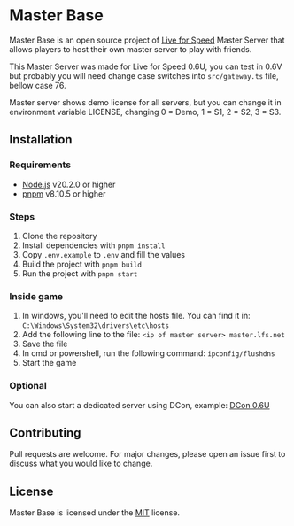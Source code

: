 # Master Base

Master Base is an open source project of [Live for Speed](https://lfs.net/) Master Server that allows players to host their own master server to play with friends.

This Master Server was made for Live for Speed 0.6U, you can test in 0.6V but probably you will need change case switches into `src/gateway.ts` file, bellow case 76.

Master server shows demo license for all servers, but you can change it in environment variable LICENSE, changing 0 = Demo, 1 = S1, 2 = S2, 3 = S3.

## Installation

### Requirements

- [Node.js](https://nodejs.org/en/) v20.2.0 or higher
- [pnpm](https://pnpm.io/) v8.10.5 or higher

### Steps

1. Clone the repository
2. Install dependencies with `pnpm install`
3. Copy `.env.example` to `.env` and fill the values
4. Build the project with `pnpm build`
5. Run the project with `pnpm start`

### Inside game

1. In windows, you'll need to edit the hosts file. You can find it in: `C:\Windows\System32\drivers\etc\hosts`
2. Add the following line to the file: `<ip of master server> master.lfs.net`
3. Save the file
4. In cmd or powershell, run the following command: `ipconfig/flushdns`
5. Start the game

### Optional

You can also start a dedicated server using DCon, example: [DCon 0.6U](https://www.lfs.net/file_lfs.php?name=LFS_S3_DCON_6U.zip)

## Contributing

Pull requests are welcome. For major changes, please open an issue first to discuss what you would like to change.

## License

Master Base is licensed under the [MIT](https://choosealicense.com/licenses/mit/) license.
